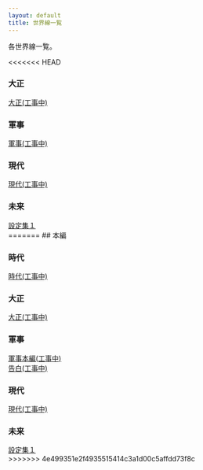 ```yaml
---
layout: default
title: 世界線一覧
---
```



各世界線一覧。

<<<<<<< HEAD
 <h3>大正</h3>
        <a href="">大正(工事中)</a>
        <h3>軍事</h3>
        <a href="">軍事(工事中)</a>
        <h3>現代</h3>
        <a href="">現代(工事中)</a>
        <h3>未来</h3>
        <a href="https://merufrola.github.io/SetukiaWiki/wiki/mirai_config_1">設定集１</a><br>
=======
## 本編
<h3>時代</h3>
<a href="">時代(工事中)</a>
<br>
<h3>大正</h3>
<a href="">大正(工事中)</a>
<br>
<h3>軍事</h3>
<a href="">軍事本編(工事中)</a><br>
<a href="">告白(工事中)</a>
<br>
<h3>現代</h3>
<a href="">現代(工事中)</a>
<br>
<h3>未来</h3>
<a href="https://merufrola.github.io/SetukiaWiki/wiki/mirai_config_1">設定集１</a><br>
>>>>>>> 4e499351e2f4935515414c3a1d00c5affdd73f8c

